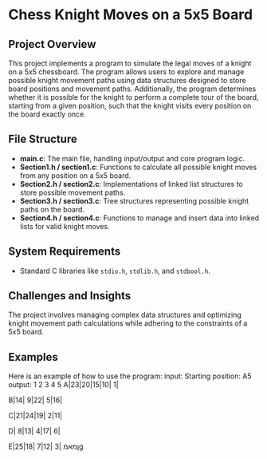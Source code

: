 
# Chess Knight Moves on a 5x5 Board

## Project Overview
This project implements a program to simulate the legal moves of a knight on a 5x5 chessboard. The program allows users to explore and manage possible knight movement paths using data structures designed to store board positions and movement paths. Additionally, the program determines whether it is possible for the knight to perform a complete tour of the board, starting from a given position, such that the knight visits every position on the board exactly once.
## File Structure
- **main.c**: The main file, handling input/output and core program logic.
- **Section1.h / section1.c**: Functions to calculate all possible knight moves from any position on a 5x5 board.
- **Section2.h / section2.c**: Implementations of linked list structures to store possible movement paths.
- **Section3.h / section3.c**: Tree structures representing possible knight paths on the board.
- **Section4.h / section4.c**: Functions to manage and insert data into linked lists for valid knight moves.

## System Requirements
- Standard C libraries like `stdio.h`, `stdlib.h`, and `stdbool.h`.

## Challenges and Insights
The project involves managing complex data structures and optimizing knight movement path calculations while adhering to the constraints of a 5x5 board.

## Examples
Here is an example of how to use the program:
input:
Starting position: A5
output:
   1  2  3  4  5
A|23|20|15|10| 1|

B|14| 9|22| 5|16|

C|21|24|19| 2|11|

D| 8|13| 4|17| 6|

E|25|18| 7|12| 3|
ןמאמg


